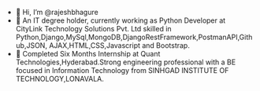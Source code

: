 - 👋 Hi, I’m @rajeshbhagure
- 👀 An IT degree holder, currently working as Python Developer at CityLink Technology Solutions Pvt. Ltd skilled in Python,Django,MySql,MongoDB,DjangoRestFramework,PostmanAPI,Github,JSON, AJAX,HTML,CSS,Javascript and Bootstrap.
- 🌱 Completed Six Months Internship at Quant Technologies,Hyderabad.Strong engineering professional with a BE focused in Information Technology from SINHGAD INSTITUTE OF TECHNOLOGY,LONAVALA.

<!---
rajeshbhagure/rajeshbhagure is a ✨ special ✨ repository because its `README.md` (this file) appears on your GitHub profile.
You can click the Preview link to take a look at your changes.
--->
